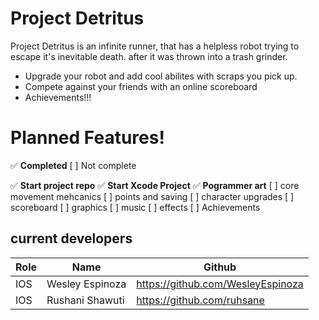 # Project Detritus

Project Detritus is an infinite runner, that has a helpless robot trying to escape it's inevitable death. after it was thrown into a trash grinder.

  - Upgrade your robot and add cool abilites with scraps you pick up.
  - Compete against your friends with an online scoreboard
  - Achievements!!!

# Planned Features!
 ✅  **Completed**
 [ ] Not complete
 
✅   **Start project repo**
✅ **Start Xcode Project**
✅ **Pogrammer art**
 [ ] core movement mehcanics
 [ ] points and saving
 [ ] character upgrades
 [ ] scoreboard
 [ ] graphics
 [ ] music
 [ ] effects
 [ ] Achievements
 
 ## current developers
| Role | Name | Github |
| ------ | ------ | ------ |
| IOS | Wesley Espinoza | https://github.com/WesleyEspinoza|
| IOS | Rushani Shawuti | https://github.com/ruhsane |

